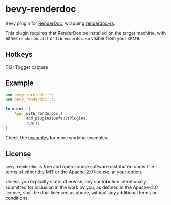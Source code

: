 # bevy-renderdoc

Bevy plugin for [RenderDoc], wrapping [renderdoc-rs].

[RenderDoc]: https://renderdoc.org/
[renderdoc-rs]: https://github.com/ebkalderon/renderdoc-rs

This plugin requires that RenderDoc be installed on the target machine, with
either `renderdoc.dll` or `librenderdoc.so` visible from your `$PATH`.

## Hotkeys
F12: Trigger capture

## Example

```rust
use bevy::prelude::*;
use bevy_renderdoc::*;

fn main() {
    App::with_renderdoc()
        .add_plugins(DefaultPlugins)
        .run();
}
```
Check the [examples](/examples) for more working examples.

## License

`bevy-renderdoc` is free and open source software distributed under the terms of
either the [MIT](LICENSE-MIT) or the [Apache 2.0](LICENSE-APACHE) license, at
your option.

Unless you explicitly state otherwise, any contribution intentionally submitted
for inclusion in the work by you, as defined in the Apache-2.0 license, shall be
dual licensed as above, without any additional terms or conditions.
